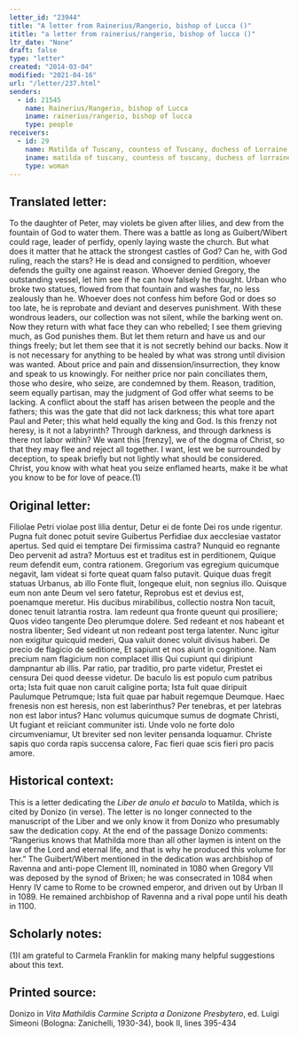 ```yaml
---
letter_id: "23944"
title: "A letter from Rainerius/Rangerio, bishop of Lucca ()"
ititle: "a letter from rainerius/rangerio, bishop of lucca ()"
ltr_date: "None"
draft: false
type: "letter"
created: "2014-03-04"
modified: "2021-04-16"
url: "/letter/237.html"
senders:
  - id: 21545
    name: Rainerius/Rangerio, bishop of Lucca
    iname: rainerius/rangerio, bishop of lucca
    type: people
receivers:
  - id: 29
    name: Matilda of Tuscany, countess of Tuscany, duchess of Lorraine
    iname: matilda of tuscany, countess of tuscany, duchess of lorraine
    type: woman
---
```

<h2> Translated letter:</h2>To the daughter of Peter, may violets be given after lilies,
and dew from the fountain of God to water them.
There was a battle as long as Guibert/Wibert could rage,
leader of perfidy, openly laying waste the church.
But what does it matter that he attack the strongest castles of God?
Can he, with God ruling, reach the stars?
He is dead and consigned to perdition,
whoever defends the guilty one against reason.
Whoever denied Gregory, the outstanding vessel,
let him see if he can how falsely he thought.
Urban who broke two statues, flowed
from that fountain and washes far, no less zealously than he.
Whoever does not confess him before God or does so too late,
he is reprobate and deviant and deserves punishment.
With these wondrous leaders, our collection
was not silent, while the barking went on.
Now they return with what face they can who rebelled;
I see them grieving much, as God punishes them.
But let them return and have us and our things freely;
but let them see that it is not secretly behind our backs.
Now it is not necessary for anything to be healed
by what was strong until division was wanted.
About price and pain and dissension/insurrection,
they know and speak to us knowingly.
For neither price nor pain conciliates them,
those who desire, who seize, are condemned by them.
Reason, tradition, seem equally partisan,
may the judgment of God offer what seems to be lacking.
A conflict about the staff has arisen between the people and the fathers;
this was the gate that did not lack darkness;
this what tore apart Paul and Peter;
this what held equally the king and God.
Is this frenzy not heresy, is it not a labyrinth?
Through darkness, and through darkness is there not labor within?
We want this [frenzy], we of the dogma of Christ,
so that they may flee and reject all together.
I want, lest we be surrounded by deception,
to speak briefly but not lightly what should be considered.
Christ, you know with what heat you seize enflamed hearts,
make it be what you know to be for love of peace.(1)
<h2 class="mt-4"> Original letter:</h2>Filiolae Petri violae post lilia dentur,
Detur ei de fonte Dei ros unde rigentur.
Pugna fuit donec potuit sevire Guibertus
Perfidiae dux aecclesiae vastator apertus.
Sed quid ei temptare Dei firmissima castra?
Nunquid eo regnante Deo pervenit ad astra?
Mortuus est et traditus est in perditionem,
Quique reum defendit eum, contra rationem.
Gregorium vas egregium quicumque negavit,
Iam videat si forte queat quam falso putavit.
Quique duas fregit statuas Urbanus, ab illo
Fonte fluit, longeque eluit, non segnius illo.
Quisque eum non ante Deum vel sero fatetur,
Reprobus est et devius est, poenamque meretur.
His ducibus mirabilibus, collectio nostra
Non tacuit, donec tenuit latrantia rostra.
Iam redeunt qua fronte queunt qui prosiliere;
Quos video tangente Deo plerumque dolere.
Sed redeant et nos habeant et nostra libenter;
Sed videant ut non redeant post terga latenter.
Nunc igitur non exigitur quicquid mederi,
Qua valuit donec voluit divisus haberi.
De precio de flagicio de seditione,
Et sapiunt et nos aiunt in cognitione.
Nam precium nam flagicium non complacet illis
Qui cupiunt qui diripiunt dampnantur ab illis.
Par ratio, par traditio, pro parte videtur,
Prestet ei censura Dei quod deesse videtur.
De baculo lis est populo cum patribus orta;
Ista fuit quae non caruit caligine porta;
Ista fuit quae diripuit Paulumque Petrumque;
Ista fuit quae par habuit regemque Deumque.
Haec frenesis non est heresis, non est laberinthus?
Per tenebras, et per latebras non est labor intus?
Hanc volumus quicumque sumus de dogmate Christi,
Ut fugiant et reiiciant communiter isti.
Unde volo ne forte dolo circumveniamur,
Ut breviter sed non leviter pensanda loquamur.
Christe sapis quo corda rapis succensa calore,
Fac fieri quae scis fieri pro pacis amore.
<h2 class="mt-4"> Historical context:</h2><p>This is a letter dedicating the <em>Liber de anulo et baculo</em> to Matilda, which is cited by Donizo (in verse). The letter is no longer connected to the manuscript of the Liber and we only know it from Donizo who presumably saw the dedication copy. At the end of the passage Donizo comments: “Rangerius knows that Mathilda more than all other laymen is intent on the law of the Lord and eternal life, and that is why he produced this volume for her.” The Guibert/Wibert mentioned in the dedication was archbishop of Ravenna and anti-pope Clement III, nominated in 1080 when Gregory VII was deposed by the synod of Brixen; he was consecrated in 1084 when Henry IV came to Rome to be crowned emperor, and driven out by Urban II in 1089. He remained archbishop of Ravenna and a rival pope until his death in 1100.</p><h2 class="mt-4"> Scholarly notes:</h2>(1)I am grateful to Carmela Franklin for making many helpful suggestions about this text.
<h2 class="mt-4"> Printed source:</h2><p>Donizo in <em>Vita Mathildis Carmine Scripta a Donizone Presbytero</em>, ed. Luigi Simeoni (Bologna: Zanichelli, 1930-34), book II, lines 395-434</p>